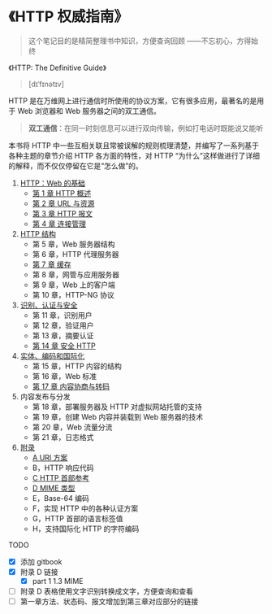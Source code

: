 # 《HTTP 权威指南》

> 这个笔记目的是精简整理书中知识，方便查询回顾 ——不忘初心，方得始终

《HTTP: The Definitive Guide》

> [dɪˈfɪnətɪv]

HTTP 是在万维网上进行通信时所使用的协议方案，它有很多应用，最著名的是用于 Web 浏览器和 Web 服务器之间的双工通信。

> **双工通信**：在同一时刻信息可以进行双向传输，例如打电话时既能说又能听

本书将 HTTP 中一些互相关联且常被误解的规则梳理清楚，并编写了一系列基于各种主题的章节介绍 HTTP 各方面的特性，对 HTTP “为什么”这样做进行了详细的解释，而不仅仅停留在它是“怎么做”的。

1. [HTTP：Web 的基础](./part1.md)
   - [第 1 章 HTTP 概述](./chapter1.md)
   - [第 2 章 URL 与资源](./chapter2.md)
   - [第 3 章 HTTP 报文](./chapter3.md)
   - [第 4 章 连接管理](./chapter4.md)
2. [HTTP 结构](./part2.md)
   - 第 5 章，Web 服务器结构
   - 第 6 章，HTTP 代理服务器
   - [第 7 章 缓存](./chapter7.md)
   - 第 8 章，网管与应用服务器
   - 第 9 章，Web 上的客户端
   - 第 10 章，HTTP-NG 协议
3. [识别、认证与安全](./part3.md)
   - 第 11 章，识别用户
   - 第 12 章，验证用户
   - 第 13 章，摘要认证
   - [第 14 章 安全 HTTP](./chapter14.md)
4. [实体、编码和国际化](./part4.md)
   - 第 15 章，HTTP 内容的结构
   - 第 16 章，Web 标准
   - [第 17 章 内容协商与转码](./chapter17.md)
5. 内容发布与分发
   - 第 18 章，部署服务器及 HTTP 对虚拟网站托管的支持
   - 第 19 章，创建 Web 内容并装载到 Web 服务器的技术
   - 第 20 章，Web 流量分流
   - 第 21 章，日志格式
6. [附录](./appendix.md)
   - [A URI 方案](./appendix-a.md)
   - B，HTTP 响应代码
   - [C HTTP 首部参考](./appendix-c.md)
   - [D MIME 类型](./appendix-d.md)
   - E，Base-64 编码
   - F，实现 HTTP 中的各种认证方案
   - G，HTTP 首部的语言标签值
   - H，支持国际化 HTTP 的字符编码

TODO

- [x] 添加 gitbook
- [x] 附录 D 链接
  - [x] part 1 1.3 MIME
- [ ] 附录 D 表格使用文字识别转换成文字，方便查询和查看
- [ ] 第一章方法、状态码、报文增加到第三章对应部分的链接